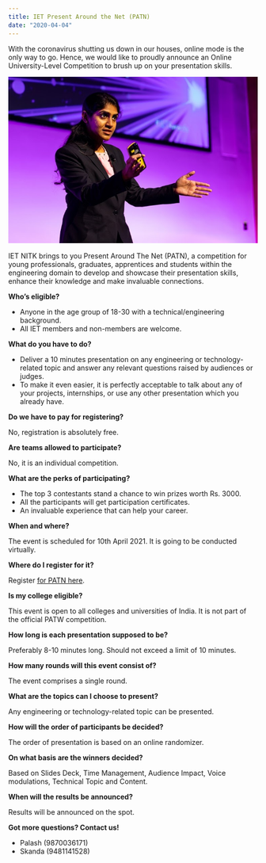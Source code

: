 ```yaml
---
title: IET Present Around the Net (PATN)
date: "2020-04-04"
---
```


With the coronavirus shutting us down in our houses, online mode is the only way to go. Hence, we would like to proudly announce an Online University-Level Competition to brush up on your presentation skills.

![PATN](patn.jpg)

IET NITK brings to you Present Around The Net (PATN), a competition for young professionals, graduates, apprentices and students within the engineering domain to develop and showcase their presentation skills, enhance their knowledge and make invaluable connections.

**Who’s eligible?**

- Anyone in the age group of 18-30 with a technical/engineering background.
- All IET members and non-members are welcome.

**What do you have to do?**

- Deliver a 10 minutes presentation on any engineering or technology-related topic and answer any relevant questions raised by audiences or judges.
- To make it even easier, it is perfectly acceptable to talk about any of your projects, internships, or use any other presentation which you already have.

**Do we have to pay for registering?**

No, registration is absolutely free.

**Are teams allowed to participate?**

No, it is an individual competition.

**What are the perks of participating?**

- The top 3 contestants stand a chance to win prizes worth Rs. 3000.
- All the participants will get participation certificates.
- An invaluable experience that can help your career.

**When and where?**

The event is scheduled for 10th April 2021. It is going to be conducted virtually.

**Where do I register for it?**

Register [for PATN here](https://bit.ly/3u7IufJ).



**Is my college eligible?**

This event is open to all colleges and universities of India. It is not part of the official PATW competition.

**How long is each presentation supposed to be?**

Preferably 8-10 minutes long.
Should not exceed a limit of 10 minutes.

**How many rounds will this event consist of?**

The event comprises a single round.

**What are the topics can I choose to present?**

Any engineering or technology-related topic can be presented.

**How will the order of participants be decided?**

The order of presentation is based on an online randomizer.

**On what basis are the winners decided?**

Based on Slides Deck, Time Management, Audience Impact, Voice modulations, Technical Topic and Content.

**When will the results be announced?**

Results will be announced on the spot.

**Got more questions? Contact us!**

- Palash (9870036171)
- Skanda (9481141528)
